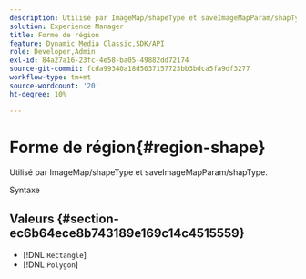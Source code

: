 ```yaml
---
description: Utilisé par ImageMap/shapeType et saveImageMapParam/shapType.
solution: Experience Manager
title: Forme de région
feature: Dynamic Media Classic,SDK/API
role: Developer,Admin
exl-id: 84a27a16-23fc-4e58-ba05-49882dd72174
source-git-commit: fcda99340a18d5037157723bb3bdca5fa9df3277
workflow-type: tm+mt
source-wordcount: '20'
ht-degree: 10%

---
```


# Forme de région{#region-shape}

Utilisé par ImageMap/shapeType et saveImageMapParam/shapType.

Syntaxe

## Valeurs {#section-ec6b64ece8b743189e169c14c4515559}

* [!DNL `Rectangle`]
* [!DNL `Polygon`]

